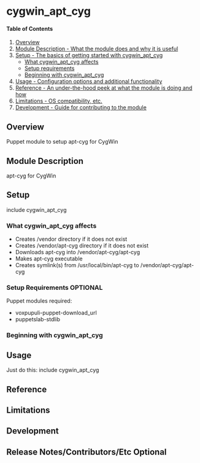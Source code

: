 # cygwin_apt_cyg

#### Table of Contents

1. [Overview](#overview)
2. [Module Description - What the module does and why it is useful](#module-description)
3. [Setup - The basics of getting started with cygwin_apt_cyg](#setup)
    * [What cygwin_apt_cyg affects](#what-cygwin_apt_cyg-affects)
    * [Setup requirements](#setup-requirements)
    * [Beginning with cygwin_apt_cyg](#beginning-with-cygwin_apt_cyg)
4. [Usage - Configuration options and additional functionality](#usage)
5. [Reference - An under-the-hood peek at what the module is doing and how](#reference)
5. [Limitations - OS compatibility, etc.](#limitations)
6. [Development - Guide for contributing to the module](#development)

## Overview

Puppet module to setup apt-cyg for CygWin


## Module Description

apt-cyg for CygWin

## Setup

include cygwin_apt_cyg

### What cygwin_apt_cyg affects

* Creates /vendor directory if it does not exist
* Creates /vendor/apt-cyg directory if it does not exist
* Downloads apt-cyg into /vendor/apt-cyg/apt-cyg
* Makes apt-cyg executable
* Creates symlink(s) from /usr/local/bin/apt-cyg to /vendor/apt-cyg/apt-cyg


### Setup Requirements **OPTIONAL**

Puppet modules required: 
* voxpupuli-puppet-download_url
* puppetslab-stdlib


### Beginning with cygwin_apt_cyg


## Usage

Just do this:
include cygwin_apt_cyg


## Reference

## Limitations

## Development

## Release Notes/Contributors/Etc **Optional**
